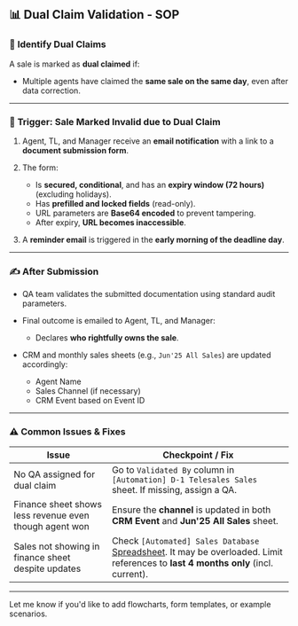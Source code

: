 ## 📊 **Dual Claim Validation - SOP**

### 🔎 **Identify Dual Claims**

A sale is marked as **dual claimed** if:

* Multiple agents have claimed the **same sale on the same day**, even after data correction.

---

### 🚀 **Trigger: Sale Marked Invalid due to Dual Claim**

1. Agent, TL, and Manager receive an **email notification** with a link to a **document submission form**.

2. The form:

   * Is **secured, conditional**, and has an **expiry window (72 hours)** (excluding holidays).
   * Has **prefilled and locked fields** (read-only).
   * URL parameters are **Base64 encoded** to prevent tampering.
   * After expiry, **URL becomes inaccessible**.

3. A **reminder email** is triggered in the **early morning of the deadline day**.

---

### ✍️ **After Submission**

* QA team validates the submitted documentation using standard audit parameters.
* Final outcome is emailed to Agent, TL, and Manager:

  * Declares **who rightfully owns the sale**.
* CRM and monthly sales sheets (e.g., `Jun'25 All Sales`) are updated accordingly:

  * Agent Name
  * Sales Channel (if necessary)
  * CRM Event based on Event ID

---

### ⚠️ **Common Issues & Fixes**

| Issue                                                  | Checkpoint / Fix                                                                                                                                                                                                                          |
| ------------------------------------------------------ | ----------------------------------------------------------------------------------------------------------------------------------------------------------------------------------------------------------------------------------------- |
| No QA assigned for dual claim                          | Go to `Validated By` column in `[Automation] D-1 Telesales Sales` sheet. If missing, assign a QA.                                                                                                                                         |
| Finance sheet shows less revenue even though agent won | Ensure the **channel** is updated in both **CRM Event** and **Jun'25 All Sales** sheet.                                                                                                                                                   |
| Sales not showing in finance sheet despite updates     | Check `[Automated] Sales Database` [Spreadsheet](https://docs.google.com/spreadsheets/d/1Ua4k_dizZu2vXPNipjcxt7m6MgUqeGYXiYXTDjOu45o/edit?gid=0#gid=0). It may be overloaded. Limit references to **last 4 months only** (incl. current). |

---

Let me know if you'd like to add flowcharts, form templates, or example scenarios.

